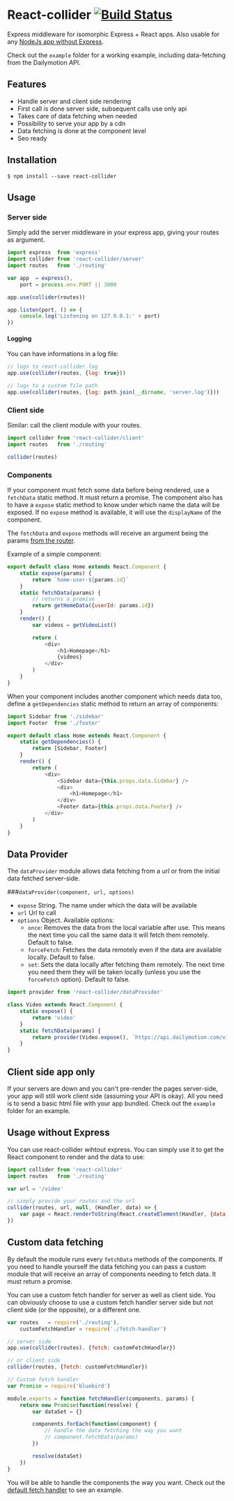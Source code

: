 # React-collider [![Build Status](https://secure.travis-ci.org/dailymotion/react-collider.png)](http://travis-ci.org/dailymotion/react-collider)

Express middleware for isomorphic Express + React apps. Also usable for any [NodeJs app without Express](https://github.com/dailymotion/react-collider#usage-without-express).

Check out the `example` folder for a working example, including data-fetching from the Dailymotion API.

## Features

- Handle server and client side rendering
- First call is done server side, subsequent calls use only api
- Takes care of data fetching when needed
- Possibility to serve your app by a cdn
- Data fetching is done at the component level
- Seo ready

## Installation

    $ npm install --save react-collider

## Usage

### Server side

Simply add the server middleware in your express app, giving your routes as argument.

```javascript
import express  from 'express'
import collider from 'react-collider/server'
import routes   from './routing'

var app  = express(),
    port = process.env.PORT || 3000

app.use(collider(routes))

app.listen(port, () => {
    console.log('Listening on 127.0.0.1:' + port)
})
```

#### Logging

You can have informations in a log file:

```javascript
// logs to react-collider.log
app.use(collider(routes, {log: true}))

// logs to a custom file path
app.use(collider(routes, {log: path.join(__dirname, 'server.log')}))
```

### Client side

Similar: call the client module with your routes.

```javascript
import collider from 'react-collider/client'
import routes   from './routing'

collider(routes)
```

### Components

If your component must fetch some data before being rendered, use a `fetchData` static method. It must return a promise. The component also has to have a `expose` static method to know under which name the data will be exposed. If no `expose` method is available, it will use the `displayName` of the component.

The `fetchData` and `expose` methods will receive an argument being the params [from the router](http://rackt.github.io/react-router/#getting-the-url-parameters).

Example of a simple component:

```javascript
export default class Home extends React.Component {
    static expose(params) {
        return `home-user-${params.id}`
    }
    static fetchData(params) {
        // returns a promise
        return getHomeData({userId: params.id})
    }
    render() {
        var videos = getVideoList()

        return (
            <div>
                <h1>Homepage</h1>
                {videos}
            </div>
        )
    }
}
```

When your component includes another component which needs data too, define a `getDependencies` static method to return an array of components:

```javascript
import Sidebar from './sidebar'
import Footer  from './footer'

export default class Home extends React.Component {
    static getDependencies() {
        return [Sidebar, Footer]
    }
    render() {
        return (
            <div>
                <Sidebar data={this.props.data.Sidebar} />
                <div>
                    <h1>Homepage</h1>
                </div>
                <Footer data={this.props.data.Footer} />
            </div>
        )
    }
}
```

## Data Provider

The `dataProvider` module allows data fetching from a url or from the initial data fetched server-side.

###`dataProvider(component, url, options)`

- `expose` String. The name under which the data will be available
- `url` Url to call
- `options` Object. Available options:
    - `once`: Removes the data from the local variable after use. This means the next time you call the same data it will fetch them remotely. Default to false.
    - `forceFetch`: Fetches the data remotely even if the data are available locally. Default to false.
    - `set`: Sets the data locally after fetching them remotely. The next time you need them they will be taken locally (unless you use the `forceFetch` option). Default to false.

```javascript
import provider from 'react-collider/dataProvider'

class Video extends React.Component {
    static expose() {
        return 'video'
    }
    static fetchData(params) {
        return provider(Video.expose(), `https://api.dailymotion.com/video/${params.id}?fields=id,title`, {once: true})
    }
}
```

## Client side app only

If your servers are down and you can't pre-render the pages server-side, your app will still work client side (assuming your API is okay). All you need is to send a basic html file with your app bundled. Check out the `example` folder for an example.

## Usage without Express

You can use react-collider wihtout express. You can simply use it to get the React component to render and the data to use:

```javascript
import collider from 'react-collider'
import routes   from './routing'

var url = '/video'

// simply provide your routes and the url
collider(routes, url, null, (Handler, data) => {
    var page = React.renderToString(React.createElement(Handler, {data: data}))
})
```

## Custom data fetching

By default the module runs every `fetchData` methods of the components. If you need to handle yourself the data fetching you can pass a custom module that will receive an array of components needing to fetch data. It must return a promise.

You can use a custom fetch handler for server as well as client side. You can obviously choose to use a custom fetch handler server side but not client side (or the opposite), or a different one.

```javascript
var routes   = require('./routing'),
    customFetchHandler = require('./fetch-handler')

// server side
app.use(collider(routes), {fetch: customFetchHandler})

// or client side
collider(routes, {fetch: customFetchHandler})
```

```javascript
// Custom fetch handler
var Promise = require('bluebird')

module.exports = function fetchHandler(components, params) {
    return new Promise(function(resolve) {
        var dataSet = {}

        components.forEach(function(component) {
            // handle the data fetching the way you want
            // component.fetchData(params)
        })

        resolve(dataSet)
    })
}
```

You will be able to handle the components the way you want. Check out the [default fetch handler](https://github.com/dailymotion/react-collider/blob/master/lib/defaultFetchHandler.js) to see an example.
